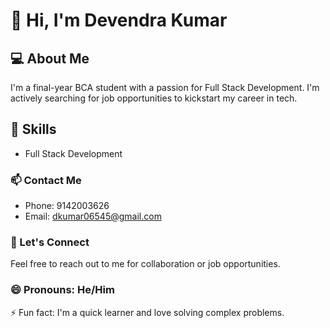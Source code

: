 
# 👋 Hi, I'm Devendra Kumar

## 💻 About Me
I'm a final-year BCA student with a passion for Full Stack Development. I'm actively searching for job opportunities to kickstart my career in tech.

## 💼 Skills
* Full Stack Development

### 📫 Contact Me
* Phone: 9142003626
* Email: [dkumar06545@gmail.com](mailto:dkumar06545@gmail.com)

### 🤝 Let's Connect
Feel free to reach out to me for collaboration or job opportunities.

### 😄 Pronouns: He/Him

⚡ Fun fact: I'm a quick learner and love solving complex problems.



